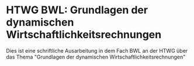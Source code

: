 # HTWG BWL: Grundlagen der dynamischen Wirtschaftlichkeitsrechnungen

Dies ist eine schriftliche Ausarbeitung in dem Fach BWL an der HTWG über das Thema "Grundlagen der dynamischen Wirtschaftlichkeitsrechnungen"
